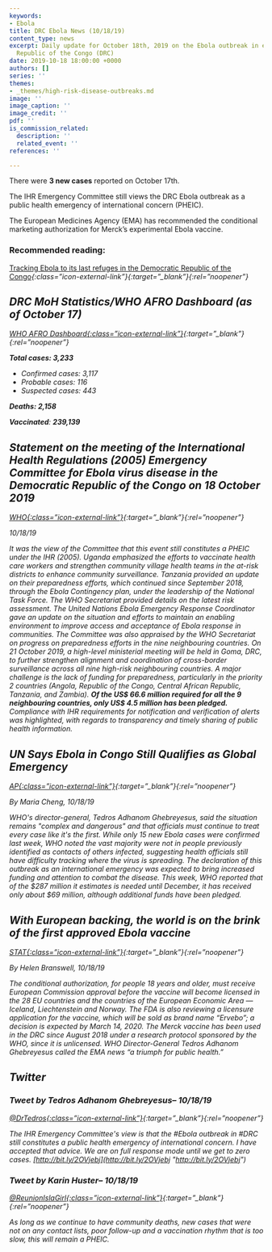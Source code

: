 ```yaml
---
keywords:
- Ebola
title: DRC Ebola News (10/18/19)
content_type: news
excerpt: Daily update for October 18th, 2019 on the Ebola outbreak in eastern Democratic
  Republic of the Congo (DRC)
date: 2019-10-18 18:00:00 +0000
authors: []
series: ''
themes:
- _themes/high-risk-disease-outbreaks.md
image: ''
image_caption: ''
image_credit: ''
pdf: ''
is_commission_related:
  description: ''
  related_event: ''
references: ''

---
```

There were **3 new cases** reported on October 17th.

The IHR Emergency Committee still views the DRC Ebola outbreak as a public health emergency of international concern (PHEIC).

The European Medicines Agency (EMA) has recommended the conditional marketing authorization for Merck’s experimental Ebola vaccine.

### Recommended reading: 

[Tracking Ebola to its last refuges in the Democratic Republic of the Congo](http://whotogo-whoafroccmaster.newsweaver.com/JournalEnglishNewsletter/34vr2rlifmf1cay8j7hvgd?email=true&a=6&p=55824851&t=31103704)<i/>{:class=”icon-external-link”}{:target=”_blank”}{:rel=”noopener”}

## DRC MoH Statistics/WHO AFRO Dashboard (as of October 17)

[WHO AFRO Dashboard<i/>{:class=”icon-external-link”}](https://who.maps.arcgis.com/apps/opsdashboard/index.html#/e70c3804f6044652bc37cce7d8fcef6c){:target=”_blank”}{:rel=”noopener”}

**Total cases: 3,233**

* Confirmed cases: 3,117
* Probable cases: 116
* Suspected cases: 443

**Deaths: 2,158**

**Vaccinated**: **239,139**

## Statement on the meeting of the International Health Regulations (2005) Emergency Committee for Ebola virus disease in the Democratic Republic of the Congo on 18 October 2019

[_WHO_<i/>{:class=”icon-external-link”}](https://www.who.int/news-room/detail/18-10-2019-statement-on-the-meeting-of-the-international-health-regulations-(2005)-emergency-committee-for-ebola-virus-disease-in-the-democratic-republic-of-the-congo){:target=”_blank”}{:rel=”noopener”}

_10/18/19_

It was the view of the Committee that this event still constitutes a PHEIC under the IHR (2005). Uganda emphasized the efforts to vaccinate health care workers and strengthen community village health teams in the at-risk districts to enhance community surveillance. Tanzania provided an update on their preparedness efforts, which continued since September 2018, through the Ebola Contingency plan, under the leadership of the National Task Force. The WHO Secretariat provided details on the latest risk assessment. The United Nations Ebola Emergency Response Coordinator gave an update on the situation and efforts to maintain an enabling environment to improve access and acceptance of Ebola response in communities. The Committee was also appraised by the WHO Secretariat on progress on preparedness efforts in the nine neighbouring countries. On 21 October 2019, a high-level ministerial meeting will be held in Goma, DRC, to further strengthen alignment and coordination of cross-border surveillance across all nine high-risk neighbouring countries. A major challenge is the lack of funding for preparedness, particularly in the priority 2 countries (Angola, Republic of the Congo, Central African Republic, Tanzania, and Zambia). **Of the US$ 66.6 million required for all the 9 neighbouring countries, only US$ 4.5 million has been pledged.** Compliance with IHR requirements for notification and verification of alerts was highlighted, with regards to transparency and timely sharing of public health information.

## UN Says Ebola in Congo Still Qualifies as Global Emergency

[_AP_<i/>{:class=”icon-external-link”}](https://www.apnews.com/a155f2b02a5d4d62b6986350c56b0214){:target=”_blank”}{:rel=”noopener”}

_By Maria Cheng, 10/18/19_

WHO's director-general, Tedros Adhanom Ghebreyesus, said the situation remains "complex and dangerous" and that officials must continue to treat every case like it's the first. While only 15 new Ebola cases were confirmed last week, WHO noted the vast majority were not in people previously identified as contacts of others infected, suggesting health officials still have difficulty tracking where the virus is spreading. The declaration of this outbreak as an international emergency was expected to bring increased funding and attention to combat the disease. This week, WHO reported that of the $287 million it estimates is needed until December, it has received only about $69 million, although additional funds have been pledged.

## With European backing, the world is on the brink of the first approved Ebola vaccine

[_STAT_<i/>{:class=”icon-external-link”}](https://www.statnews.com/2019/10/18/with-european-backing-the-world-is-on-the-brink-of-the-first-approved-ebola-vaccine/){:target=”_blank”}{:rel=”noopener”}

_By Helen Branswell, 10/18/19_

The conditional authorization, for people 18 years and older, must receive European Commission approval before the vaccine will become licensed in the 28 EU countries and the countries of the European Economic Area — Iceland, Liechtenstein and Norway. The FDA is also reviewing a licensure application for the vaccine, which will be sold as brand name “Ervebo”; a decision is expected by March 14, 2020. The Merck vaccine has been used in the DRC since August 2018 under a research protocol sponsored by the WHO, since it is unlicensed. WHO Director-General Tedros Adhanom Ghebreyesus called the EMA news “a triumph for public health.”

## Twitter

### Tweet by Tedros Adhanom Ghebreyesus– 10/18/19

[@DrTedros<i/>{:class=”icon-external-link”}](https://twitter.com/DrTedros/status/1185247986592432129){:target=”_blank”}{:rel=”noopener”}

The IHR Emergency Committee's view is that the #Ebola outbreak in #DRC still constitutes a public health emergency of international concern. I have accepted that advice. We are on full response mode until we get to zero cases. [http://bit.ly/2OVjebj](http://bit.ly/2OVjebj "http://bit.ly/2OVjebj")

### Tweet by Karin Huster– 10/18/19

[@ReunionIslaGirl<i/>{:class=”icon-external-link”}](https://twitter.com/ReunionIslaGirl/status/1185241923230949377){:target=”_blank”}{:rel=”noopener”}

As long as we continue to have community deaths, new cases that were not on any contact lists, poor follow-up and a vaccination rhythm that is too slow, this will remain a PHEIC.